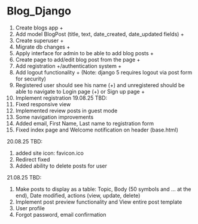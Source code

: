 # Blog_Django
1. Create blogs app +
2. Add model BlogPost (title, text, date_created, date_updated fields) +
3. Create superuser +
4. Migrate db changes +
5. Apply interface for admin to be able to add blog posts +
6. Create page to add/edit blog post from the page +
7. Add registration +/authentication system +
8. Add logout functionality + (Note: django 5 requires logout via post form for security)
9. Registered user should see his name (+) and unregistered should be able to navigate to Login page (+) or Sign up page +
10. Implement registration
19.08.25 TBD:
1. Fixed responsive view
2. Implemented review posts in guest mode
3. Some navigation improvements
4. Added email, First Name, Last name to registration form
5. Fixed index page and Welcome notification on header (base.html)

20.08.25 TBD:
1. added site icon: favicon.ico
2. Redirect fixed
3. Added ability to delete posts for user
 

21.08.25 TBD:
1. Make posts to display as a table: Topic, Body (50 symbols and ... at the end), Date modified, actions (view, update, delete)
2. Implement post preview functionality and View entire post template
3. User profile
4. Forgot password, email confirmation
